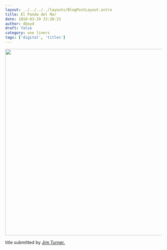 ```yaml
---
layout: ../../../../layouts/BlogPostLayout.astro
title: El Panda del Mar
date: 2010-03-29 23:20:23
author: dboyd
draft: false
category: one liners
tags: ['digital', 'titles']
---
```

<img
    src="https://img.selfiespirits.com/images/2010/03/seaPanda.jpg"
    alt=""
    style="width: auto; height: clamp(0px, 95vh, 600px);"
/>

title submitted by <a href="http://hueboxx.blogspot.com/">Jim Turner.</a>